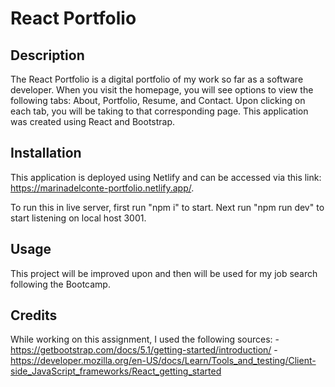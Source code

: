 # React Portfolio

## Description
The React Portfolio is a digital portfolio of my work so far as a software developer. When you visit the homepage, you will see options to view the following tabs: About, Portfolio, Resume, and Contact. Upon clicking on each tab, you will be taking to that corresponding page. This application was created using React and Bootstrap. 


## Installation
This application is deployed using Netlify and can be accessed via this link: https://marinadelconte-portfolio.netlify.app/.

To run this in live server, first run "npm i" to start. Next run "npm run dev" to start listening on local host 3001.


## Usage
This project will be improved upon and then will be used for my job search following the Bootcamp.


## Credits
While working on this assignment, I used the following sources:
-https://getbootstrap.com/docs/5.1/getting-started/introduction/
-https://developer.mozilla.org/en-US/docs/Learn/Tools_and_testing/Client-side_JavaScript_frameworks/React_getting_started




